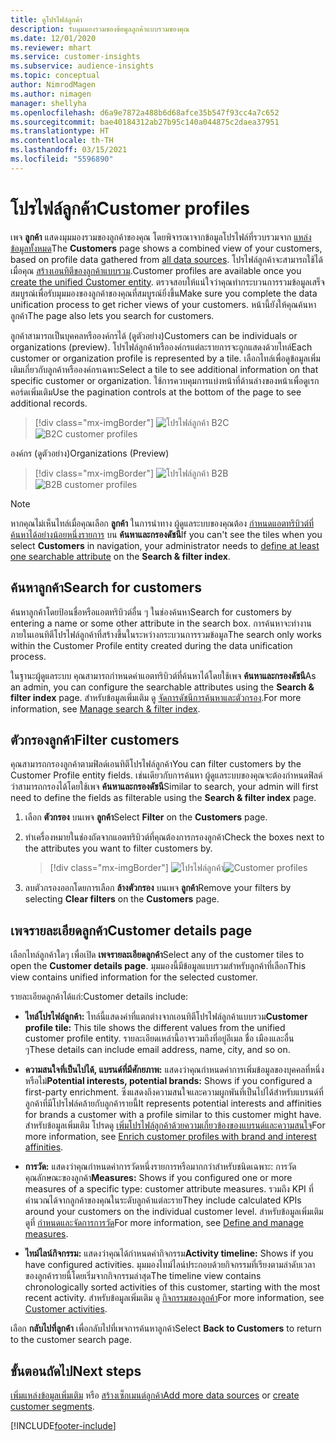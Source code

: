 ```yaml
---
title: ดูโปรไฟล์ลูกค้า
description: รับมุมมองรวมของข้อมูลลูกค้าแบบรวมของคุณ
ms.date: 12/01/2020
ms.reviewer: mhart
ms.service: customer-insights
ms.subservice: audience-insights
ms.topic: conceptual
author: NimrodMagen
ms.author: nimagen
manager: shellyha
ms.openlocfilehash: d6a9e7872a488b6d68afce35b547f93cc4a7c652
ms.sourcegitcommit: bae40184312ab27b95c140a044875c2daea37951
ms.translationtype: HT
ms.contentlocale: th-TH
ms.lasthandoff: 03/15/2021
ms.locfileid: "5596890"
---
```

# <a name="customer-profiles"></a><span data-ttu-id="3e848-103">โปรไฟล์ลูกค้า</span><span class="sxs-lookup"><span data-stu-id="3e848-103">Customer profiles</span></span>

<span data-ttu-id="3e848-104">เพจ **ลูกค้า** แสดงมุมมองรวมของลูกค้าของคุณ โดยพิจารณาจากข้อมูลโปรไฟล์ที่รวบรวมจาก [แหล่งข้อมูลทั้งหมด](data-sources.md)</span><span class="sxs-lookup"><span data-stu-id="3e848-104">The **Customers** page shows a combined view of your customers, based on profile data gathered from [all data sources](data-sources.md).</span></span> <span data-ttu-id="3e848-105">โปรไฟล์ลูกค้าจะสามารถใช้ได้เมื่อคุณ [สร้างเอนทิตีของลูกค้าแบบรวม](data-unification.md).</span><span class="sxs-lookup"><span data-stu-id="3e848-105">Customer profiles are available once you [create the unified Customer entity](data-unification.md).</span></span> <span data-ttu-id="3e848-106">ตรวจสอบให้แน่ใจว่าคุณทำกระบวนการรวมข้อมูลเสร็จสมบูรณ์เพื่อรับมุมมองของลูกค้าของคุณที่สมบูรณ์ยิ่งขึ้น</span><span class="sxs-lookup"><span data-stu-id="3e848-106">Make sure you complete the data unification process to get richer views of your customers.</span></span> <span data-ttu-id="3e848-107">หน้านี้ยังให้คุณค้นหาลูกค้า</span><span class="sxs-lookup"><span data-stu-id="3e848-107">The page also lets you search for customers.</span></span>

<span data-ttu-id="3e848-108">ลูกค้าสามารถเป็นบุคคลหรือองค์กรได้ (ดูตัวอย่าง)</span><span class="sxs-lookup"><span data-stu-id="3e848-108">Customers can be individuals or organizations (preview).</span></span> <span data-ttu-id="3e848-109">โปรไฟล์ลูกค้าหรือองค์กรแต่ละรายการจะถูกแสดงด้วยไทล์</span><span class="sxs-lookup"><span data-stu-id="3e848-109">Each customer or organization profile is represented by a tile.</span></span> <span data-ttu-id="3e848-110">เลือกไทล์เพื่อดูข้อมูลเพิ่มเติมเกี่ยวกับลูกค้าหรือองค์กรเฉพาะ</span><span class="sxs-lookup"><span data-stu-id="3e848-110">Select a tile to see additional information on that specific customer or organization.</span></span> <span data-ttu-id="3e848-111">ใช้การควบคุมการแบ่งหน้าที่ด้านล่างของหน้าเพื่อดูเรกคอร์ดเพิ่มเติม</span><span class="sxs-lookup"><span data-stu-id="3e848-111">Use the pagination controls at the bottom of the page to see additional records.</span></span>

> [!div class="mx-imgBorder"] 
> <span data-ttu-id="3e848-112">![โปรไฟล์ลูกค้า B2C](media/profiles-customers.png "โปรไฟล์ลูกค้า B2C")</span><span class="sxs-lookup"><span data-stu-id="3e848-112">![B2C customer profiles](media/profiles-customers.png "B2C customer profiles")</span></span>

<span data-ttu-id="3e848-113">องค์กร (ดูตัวอย่าง)</span><span class="sxs-lookup"><span data-stu-id="3e848-113">Organizations (Preview)</span></span>
> [!div class="mx-imgBorder"] 
> <span data-ttu-id="3e848-114">![โปรไฟล์ลูกค้า B2B](media/profile-customers-b2b.png "โปรไฟล์ลูกค้า B2B")</span><span class="sxs-lookup"><span data-stu-id="3e848-114">![B2B customer profiles](media/profile-customers-b2b.png "B2B customer profiles")</span></span>

> [!NOTE]
> <span data-ttu-id="3e848-115">หากคุณไม่เห็นไทล์เมื่อคุณเลือก **ลูกค้า** ในการนำทาง ผู้ดูแลระบบของคุณต้อง [กำหนดแอตทริบิวต์ที่ค้นหาได้อย่างน้อยหนึ่งรายการ](search-filter-index.md) บน **ค้นหาและกรองดัชนี**</span><span class="sxs-lookup"><span data-stu-id="3e848-115">If you can't see the tiles when you select **Customers** in navigation, your administrator needs to [define at least one searchable attribute](search-filter-index.md) on the **Search & filter index**.</span></span>

## <a name="search-for-customers"></a><span data-ttu-id="3e848-116">ค้นหาลูกค้า</span><span class="sxs-lookup"><span data-stu-id="3e848-116">Search for customers</span></span>

<span data-ttu-id="3e848-117">ค้นหาลูกค้าโดยป้อนชื่อหรือแอตทริบิวต์อื่น ๆ ในช่องค้นหา</span><span class="sxs-lookup"><span data-stu-id="3e848-117">Search for customers by entering a name or some other attribute in the search box.</span></span> <span data-ttu-id="3e848-118">การค้นหาจะทำงานภายในเอนทิตีโปรไฟล์ลูกค้าที่สร้างขึ้นในระหว่างกระบวนการรวมข้อมูล</span><span class="sxs-lookup"><span data-stu-id="3e848-118">The search only works within the Customer Profile entity created during the data unification process.</span></span>

<span data-ttu-id="3e848-119">ในฐานะผู้ดูแลระบบ คุณสามารถกำหนดค่าแอตทริบิวต์ที่ค้นหาได้โดยใช้เพจ **ค้นหาและกรองดัชนี**</span><span class="sxs-lookup"><span data-stu-id="3e848-119">As an admin, you can configure the searchable attributes using the **Search & filter index** page.</span></span> <span data-ttu-id="3e848-120">สำหรับข้อมูลเพิ่มเติม ดู [จัดการดัชนีการค้นหาและตัวกรอง](search-filter-index.md).</span><span class="sxs-lookup"><span data-stu-id="3e848-120">For more information, see [Manage search & filter index](search-filter-index.md).</span></span>

## <a name="filter-customers"></a><span data-ttu-id="3e848-121">ตัวกรองลูกค้า</span><span class="sxs-lookup"><span data-stu-id="3e848-121">Filter customers</span></span>

<span data-ttu-id="3e848-122">คุณสามารถกรองลูกค้าตามฟิลด์เอนทิตีโปรไฟล์ลูกค้า</span><span class="sxs-lookup"><span data-stu-id="3e848-122">You can filter customers by the Customer Profile entity fields.</span></span> <span data-ttu-id="3e848-123">เช่นเดียวกับการค้นหา ผู้ดูแลระบบของคุณจะต้องกำหนดฟิลด์ว่าสามารถกรองได้โดยใช้เพจ **ค้นหาและกรองดัชนี**</span><span class="sxs-lookup"><span data-stu-id="3e848-123">Similar to search, your admin will first need to define the fields as filterable using the **Search & filter index** page.</span></span>

1. <span data-ttu-id="3e848-124">เลือก **ตัวกรอง** บนเพจ **ลูกค้า**</span><span class="sxs-lookup"><span data-stu-id="3e848-124">Select **Filter** on the **Customers** page.</span></span>

2. <span data-ttu-id="3e848-125">ทำเครื่องหมายในช่องถัดจากแอตทริบิวต์ที่คุณต้องการกรองลูกค้า</span><span class="sxs-lookup"><span data-stu-id="3e848-125">Check the boxes next to the attributes you want to filter customers by.</span></span>

   > [!div class="mx-imgBorder"] 
   > <span data-ttu-id="3e848-126">![โปรไฟล์ลูกค้า](media/profiles-customers3.png "โปรไฟล์ลูกค้า")</span><span class="sxs-lookup"><span data-stu-id="3e848-126">![Customer profiles](media/profiles-customers3.png "Customer profiles")</span></span>

3. <span data-ttu-id="3e848-127">ลบตัวกรองออกโดยการเลือก **ล้างตัวกรอง** บนเพจ **ลูกค้า**</span><span class="sxs-lookup"><span data-stu-id="3e848-127">Remove your filters by selecting **Clear filters** on the **Customers** page.</span></span>

##  <a name="customer-details-page"></a><span data-ttu-id="3e848-128">เพจรายละเอียดลูกค้า</span><span class="sxs-lookup"><span data-stu-id="3e848-128">Customer details page</span></span>

<span data-ttu-id="3e848-129">เลือกไทล์ลูกค้าใดๆ เพื่อเปิด **เพจรายละเอียดลูกค้า**</span><span class="sxs-lookup"><span data-stu-id="3e848-129">Select any of the customer tiles to open the **Customer details page**.</span></span> <span data-ttu-id="3e848-130">มุมมองนี้มีข้อมูลแบบรวมสำหรับลูกค้าที่เลือก</span><span class="sxs-lookup"><span data-stu-id="3e848-130">This view contains unified information for the selected customer.</span></span>

<span data-ttu-id="3e848-131">รายละเอียดลูกค้าได้แก่:</span><span class="sxs-lookup"><span data-stu-id="3e848-131">Customer details include:</span></span>

-   <span data-ttu-id="3e848-132">**ไทล์โปรไฟล์ลูกค้า:** ไทล์นี้แสดงค่าที่แตกต่างจากเอนทิตีโปรไฟล์ลูกค้าแบบรวม</span><span class="sxs-lookup"><span data-stu-id="3e848-132">**Customer profile tile:** This tile shows the different values from the unified customer profile entity.</span></span> <span data-ttu-id="3e848-133">รายละเอียดเหล่านี้อาจรวมถึงที่อยู่อีเมล ชื่อ เมืองและอื่น ๆ</span><span class="sxs-lookup"><span data-stu-id="3e848-133">These details can include email address, name, city, and so on.</span></span> 

-   <span data-ttu-id="3e848-134">**ความสนใจที่เป็นไปได้, แบรนด์ที่มีศักยภาพ:** แสดงว่าคุณกำหนดค่าการเพิ่มข้อมูลของบุคคลที่หนึ่งหรือไม่</span><span class="sxs-lookup"><span data-stu-id="3e848-134">**Potential interests, potential brands:** Shows if you configured a first-party enrichment.</span></span> <span data-ttu-id="3e848-135">ซึ่งแสดงถึงความสนใจและความผูกพันที่เป็นไปได้สำหรับแบรนด์ที่ลูกค้าที่มีโปรไฟล์คล้ายกับลูกค้ารายนี้</span><span class="sxs-lookup"><span data-stu-id="3e848-135">It represents potential interests and affinities for brands a customer with a profile similar to this customer might have.</span></span> <span data-ttu-id="3e848-136">สำหรับข้อมูลเพิ่มเติม โปรดดู [เพิ่มโปรไฟล์ลูกค้าด้วยความเกี่ยวข้องของแบรนด์และความสนใจ](enrichment-microsoft-graph.md)</span><span class="sxs-lookup"><span data-stu-id="3e848-136">For more information, see [Enrich customer profiles with brand and interest affinities](enrichment-microsoft-graph.md).</span></span>

-   <span data-ttu-id="3e848-137">**การวัด:** แสดงว่าคุณกำหนดค่าการวัดหนึ่งรายการหรือมากกว่าสำหรับชนิดเฉพาะ: การวัดคุณลักษณะของลูกค้า</span><span class="sxs-lookup"><span data-stu-id="3e848-137">**Measures:** Shows if you configured one or more measures of a specific type: customer attribute measures.</span></span> <span data-ttu-id="3e848-138">รวมถึง KPI ที่คำนวณได้จากลูกค้าของคุณในระดับลูกค้าแต่ละราย</span><span class="sxs-lookup"><span data-stu-id="3e848-138">They include calculated KPIs around your customers on the individual customer level.</span></span> <span data-ttu-id="3e848-139">สำหรับข้อมูลเพิ่มเติม ดูที่ [กำหนดและจัดการการวัด](measures.md)</span><span class="sxs-lookup"><span data-stu-id="3e848-139">For more information, see [Define and manage measures](measures.md).</span></span>

-   <span data-ttu-id="3e848-140">**ไทม์ไลน์กิจกรรม:** แสดงว่าคุณได้กำหนดค่ากิจกรรม</span><span class="sxs-lookup"><span data-stu-id="3e848-140">**Activity timeline:** Shows if you have configured activities.</span></span> <span data-ttu-id="3e848-141">มุมมองไทม์ไลน์ประกอบด้วยกิจกรรมที่เรียงตามลำดับเวลาของลูกค้ารายนี้โดยเริ่มจากกิจกรรมล่าสุด</span><span class="sxs-lookup"><span data-stu-id="3e848-141">The timeline view contains chronologically sorted activities of this customer, starting with the most recent activity.</span></span> <span data-ttu-id="3e848-142">สำหรับข้อมูลเพิ่มเติม ดู [กิจกรรมของลูกค้า](activities.md)</span><span class="sxs-lookup"><span data-stu-id="3e848-142">For more information, see [Customer activities](activities.md).</span></span>

<span data-ttu-id="3e848-143">เลือก **กลับไปที่ลูกค้า** เพื่อกลับไปที่เพจการค้นหาลูกค้า</span><span class="sxs-lookup"><span data-stu-id="3e848-143">Select **Back to Customers** to return to the customer search page.</span></span>

## <a name="next-steps"></a><span data-ttu-id="3e848-144">ขั้นตอนถัดไป</span><span class="sxs-lookup"><span data-stu-id="3e848-144">Next steps</span></span>

<span data-ttu-id="3e848-145">[เพิ่มแหล่งข้อมูลเพิ่มเติม](data-sources.md) หรือ [สร้างเซ็กเมนต์ลูกค้า](segments.md)</span><span class="sxs-lookup"><span data-stu-id="3e848-145">[Add more data sources](data-sources.md) or [create customer segments](segments.md).</span></span>


[!INCLUDE[footer-include](../includes/footer-banner.md)]